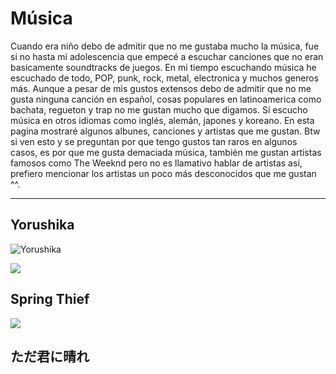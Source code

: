 # Música

Cuando era niño debo de admitir que no me gustaba mucho la música, fue si no hasta mi adolescencia que empecé a escuchar canciones que no eran basicamente soundtracks de juegos.
En mi tiempo escuchando música he escuchado de todo, POP, punk, rock, metal, electronica y muchos generos más. Aunque a pesar de mis gustos extensos debo de admitir que no me gusta ninguna canción en español, cosas populares en latinoamerica como bachata, regueton y trap no me gustan mucho que digamos.
Sí escucho música en otros idiomas como inglés, alemán, japones y koreano. En esta pagina mostraré algunos albunes, canciones y artistas que me gustan.
Btw si ven esto y se preguntan por que tengo gustos tan raros en algunos casos, es por que me gusta demaciada música, también me gustan artistas famosos como The Weeknd pero no es llamativo hablar de artistas así, prefiero mencionar los artistas un poco más desconocidos que me gustan ^^.

---

## Yorushika
![Yorushika](https://lh3.googleusercontent.com/ufS1qifPTVxSR1_xBz6F75iymu07Qdgplp0Qp3uJBWZuSrpgP6GWFkog-99E8bvH6o5xAmnzzNENskFZ=w1440-h600-p-l90-rj)
<div><div class="block">
<a onclick="muse('xwXAh4gxMbM')"><img src="https://i3.ytimg.com/vi/xwXAh4gxMbM/maxresdefault.jpg"><h2>Spring Thief</h2></a>

<a onclick="muse('ZdzoLCLliW0')"><img src="https://i3.ytimg.com/vi/ZdzoLCLliW0/maxresdefault.jpg"><h2>ただ君に晴れ</h2></a>


</div></div>